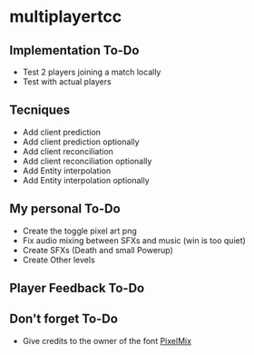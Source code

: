 # multiplayertcc

## Implementation To-Do
* Test 2 players joining a match locally
* Test with actual players

## Tecniques
* Add client prediction
* Add client prediction optionally
* Add client reconciliation
* Add client reconciliation optionally
* Add Entity interpolation
* Add Entity interpolation optionally


## My personal To-Do
* Create the toggle pixel art png
* Fix audio mixing between SFXs and music (win is too quiet)
* Create SFXs (Death and small Powerup)
* Create Other levels

## Player Feedback To-Do




## Don't forget To-Do

* Give credits to the owner of the font [PixelMix](https://www.dafont.com/pixelmix.font?fpp=200)